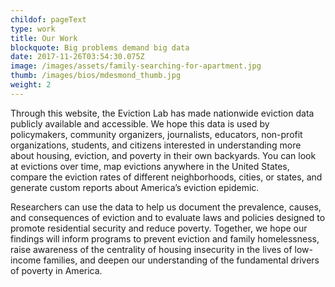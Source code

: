 ```yaml
---
childof: pageText
type: work
title: Our Work
blockquote: Big problems demand big data
date: 2017-11-26T03:54:30.075Z
image: /images/assets/family-searching-for-apartment.jpg
thumb: /images/bios/mdesmond_thumb.jpg
weight: 2
---
```

Through this website, the Eviction Lab has made nationwide eviction data publicly available and accessible. We hope this data is used by policymakers, community organizers, journalists, educators, non-profit organizations, students, and citizens interested in understanding more about housing, eviction, and poverty in their own backyards. You can look at evictions over time, map evictions anywhere in the United States, compare the eviction rates of different neighborhoods, cities, or states, and generate custom reports about America’s eviction epidemic.  

Researchers can use the data to help us document the prevalence, causes, and consequences of eviction and to evaluate laws and policies designed to promote residential security and reduce poverty. Together, we hope our findings will inform programs to prevent eviction and family homelessness, raise awareness of the centrality of housing insecurity in the lives of low-income families, and deepen our understanding of the fundamental drivers of poverty in America. 



